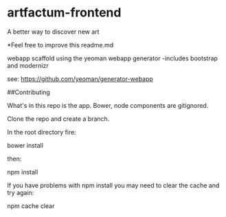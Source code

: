 artfactum-frontend
==================

A better way to discover new art

*Feel free to improve this readme.md

webapp scaffold using the yeoman webapp generator
-includes bootstrap and modernizr

see: https://github.com/yeoman/generator-webapp

##Contributing

What's in this repo is the app. Bower, node components are gitignored.

Clone the repo and create a branch.

In the root directory fire:

bower install

then:

npm install

If you have problems with npm install you may need to clear the cache and try again:

npm cache clear


